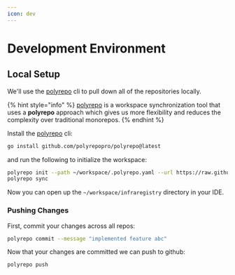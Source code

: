 ```yaml
---
icon: dev
---
```


# Development Environment

## Local Setup

We'll use the [polyrepo](https://github.com/polyrepopro/polyrepo) cli to pull down all of the repositories locally.

{% hint style="info" %}
[polyrepo](https://github.com/polyrepopro/polyrepo) is a workspace synchronization tool that uses a **polyrepo** approach which gives us more flexibility and reduces the complexity over traditional monorepos.
{% endhint %}

Install the [polyrepo](https://github.com/polyrepopro/polyrepo) cli:

```bash
go install github.com/polyrepopro/polyrepo@latest
```

and run the following to initialize the workspace:

```bash
polyrepo init --path ~/workspace/.polyrepo.yaml --url https://raw.githubusercontent.com/infraregistry/workspace/refs/heads/main/.polyrepo.yaml?token=GHSAT0AAAAAACW3AGD6HULOTO5U5DEAPF2IZYCVW2Q 
polyrepo sync
```

Now you can open up the `~/workspace/infraregistry` directory in your IDE.

### Pushing Changes

First, commit your changes across all repos:

```bash
polyrepo commit --message "implemented feature abc"
```

Now that your changes are committed we can push to github:

```bash
polyrepo push
```
